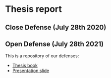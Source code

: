 # Thesis report

## Close Defense (July 28th 2020)

## Open Defense (July 28th 2021)
This is a repository of our defenses: 

* [Thesis book](https://github.com/s4d3/OpenDefense/blob/main/ThesisBook.pdf)
* [Presentation slide](https://github.com/s4d3/OpenDefense/blob/main/PresentationSlide-OpenDefense.pdf)


